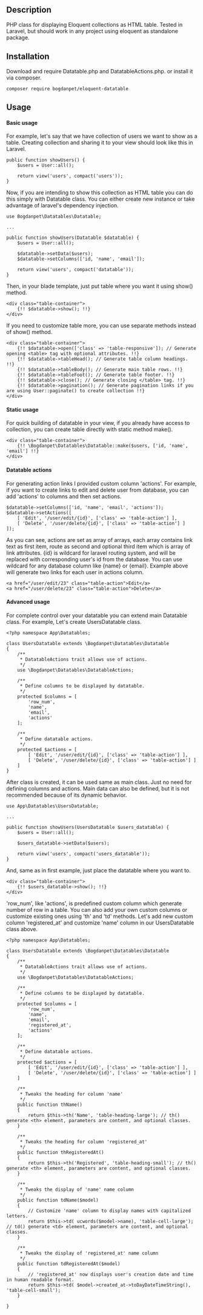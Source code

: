 ## Description
PHP class for displaying Eloquent collections as HTML table. Tested in Laravel, but should work in any project using eloquent as standalone package.
## Installation
Download and require Datatable.php and DatatableActions.php. or install it via composer.
```
composer require bogdanpet/eloquent-datatable
```
## Usage
#### Basic usage
For example, let's say that we have collection of users we want to show as a table. Creating collection and sharing it to your view should look like this in Laravel.
```
public function showUsers() {
    $users = User::all();

    return view('users', compact('users'));
}
```
Now, if you are intending to show this collection as HTML table you can do this simply with Datatable class. You can either create new instance or take advantage of laravel's dependency injection.
```
use Bogdanpet\Datatables\Datatable;

...

public function showUsers(Datatable $datatable) {
    $users = User::all();
    
    $datatable->setData($users);
    $datatable->setColumns(['id, 'name', 'email']);

    return view('users', compact('datatable'));
}
```
Then, in your blade template, just put table where you want it using show() method.
```
<div class="table-container">
    {!! $datatable->show(); !!}
</div>
```
If you need to customize table more, you can use separate methods instead of show() method.
```
<div class="table-container">
    {!! $datatable->open(['class' => 'table-responsive']); // Generate opening <table> tag with optional attributes. !!}
    {!! $datatable->tableHead(); // Generate table column headings. !!}
    {!! $datatable->tableBody(); // Generate main table rows. !!}
    {!! $datatable->tableFoot(); // Generate table footer. !!}
    {!! $datatable->close(); // Generate closing </table> tag. !!}
    {!! $datatable->pagination(); // Generate pagination links if you are using User::paginate() to create collection !!}
</div>
```
#### Static usage
For quick building of datatable in your view, if you already have access to collection, you can create table directly with static method make().
```
<div class="table-container">
    {!! \Bogdanpet\Datatables\Datatable::make($users, ['id, 'name', 'email'] !!}
</div>
```
#### Datatable actions
For generating action links I provided custom column 'actions'. For example, if you want to create links to edit and delete user from database, you can add 'actions' to columns and then set actions.
```
$datatable->setColumns(['id, 'name', 'email', 'actions']);
$datatable->setActions([
    [ 'Edit', '/user/edit/{id}', ['class' => 'table-action'] ],
    [ 'Delete', '/user/delete/{id}', ['class' => 'table-action'] ]
]);
```
As you can see, actions are set as array of arrays, each array contains link text as first item, route as second and optional third item which is array of link attributes.
{id} is wildcard for laravel routing system, and will be replaced with corresponding user's id from the database. You can use wildcard for any database column like {name} or {email}.
Example above will generate two links for each user in actions column.
```
<a href="/user/edit/23" class="table-action">Edit</a>
<a href="/user/delete/23" class="table-action">Delete</a>
```
#### Advanced usage
For complete control over your datatable you can extend main Datatable class. For example, Let's create UsersDatatable class.
```
<?php namespace App\Datatables;

class UsersDatatable extends \Bogdanpet\Datatables\Datatable
{
    /**
     * DatatableActions trait allows use of actions.
     */
    use \Bogdanpet\Datatables\DatatableActions;

    /**
     * Define columns to be displayed by datatable.
     */
    protected $columns = [
        'row_num',
        'name',
        'email',
        'actions'
    ];
    
    /**
     * Define datatable actions.
     */
    protected $actions = [
        [ 'Edit', '/user/edit/{id}', ['class' => 'table-action'] ],
        [ 'Delete', '/user/delete/{id}', ['class' => 'table-action'] ]
    ]
}
```
After class is created, it can be used same as main class. Just no need for defining columns and actions. Main data can also be defined, but it is not recommended because of its dynamic behavior.
```
use App\Datatables\UsersDatatable;

...

public function showUsers(UsersDatatable $users_datatable) {
    $users = User::all();
    
    $users_datatable->setData($users);

    return view('users', compact('users_datatable'));
}
```
And, same as in first example, just place the datatable where you want to.
```
<div class="table-container">
    {!! $users_datatable->show(); !!}
</div>
```
'row_num', like 'actions', is predefined custom column which generate number of row in a table. You can also add your own custom columns or customize existing ones using 'th' and 'td' methods. Let's add new custom column 'registered_at' and customize 'name' column in our UsersDatatable class above.
```
<?php namespace App\Datatables;

class UsersDatatable extends \Bogdanpet\Datatables\Datatable
{
    /**
     * DatatableActions trait allows use of actions.
     */
    use \Bogdanpet\Datatables\DatatableActions;

    /**
     * Define columns to be displayed by datatable.
     */
    protected $columns = [
        'row_num',
        'name',
        'email',
        'registered_at',
        'actions'
    ];
    
    /**
     * Define datatable actions.
     */
    protected $actions = [
        [ 'Edit', '/user/edit/{id}', ['class' => 'table-action'] ],
        [ 'Delete', '/user/delete/{id}', ['class' => 'table-action'] ]
    ]
    
    /**
     * Tweaks the heading for column 'name'
     */
    public function thName()
    {
        return $this->th('Name', 'table-heading-large'); // th() generate <th> element, parameters are content, and optional classes.
    }
    
    /**
     * Tweaks the heading for column 'registered_at'
     */
    public function thRegisteredAt()
    {
        return $this->th('Registered', 'table-heading-small'); // th() generate <th> element, parameters are content, and optional classes.
    }
    
    /**
     * Tweaks the display of 'name' name column
     */
    public function tdName($model)
    {
        // Customize 'name' column to display names with capitalized letters.
        return $this->td( ucwords($model->name), 'table-cell-large'); // td() generate <td> element, parameters are content, and optional classes.
    }
    
    /**
     * Tweaks the display of 'registered_at' name column
     */
    public function tdRegisteredAt($model)
    {
        // 'registered_at' now displays user's creation date and time in human readable format.
        return $this->td( $model->created_at->toDayDateTimeString(), 'table-cell-small');
    }
    
}
```
